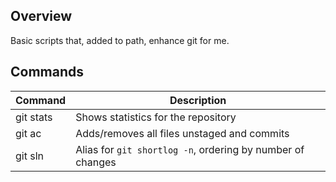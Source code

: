 Overview
-----------
Basic scripts that, added to path, enhance git for me.

Commands
------
| Command        | Description                                                    |
| -----------    | -----------                                                    |
| git stats      | Shows statistics for the repository                            |
| git ac         | Adds/removes all files unstaged and commits                    |
| git sln        | Alias for `git shortlog -n`, ordering by number of changes     |
